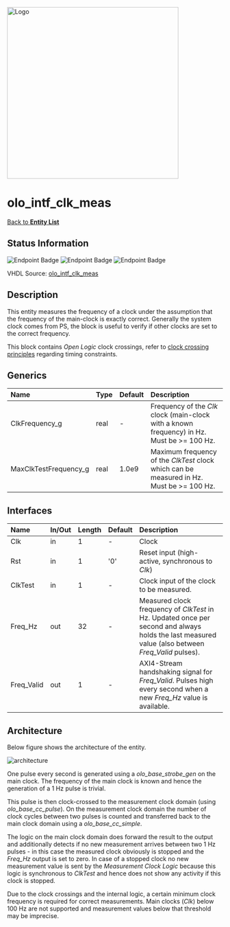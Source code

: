 <img src="../Logo.png" alt="Logo" width="400">

# olo_intf_clk_meas

[Back to **Entity List**](../EntityList.md)

## Status Information

![Endpoint Badge](https://img.shields.io/endpoint?url=https://storage.googleapis.com/open-logic-badges/coverage/olo_intf_clk_meas.json?cacheSeconds=0)
![Endpoint Badge](https://img.shields.io/endpoint?url=https://storage.googleapis.com/open-logic-badges/branches/olo_intf_clk_meas.json?cacheSeconds=0)
![Endpoint Badge](https://img.shields.io/endpoint?url=https://storage.googleapis.com/open-logic-badges/issues/olo_intf_clk_meas.json?cacheSeconds=0)

VHDL Source: [olo_intf_clk_meas](../../src/intf/vhdl/olo_intf_clk_meas.vhd)

## Description

This entity measures the frequency of a clock under the assumption that the frequency of the main-clock is exactly
correct. Generally the system clock comes from PS, the block is useful to verify if other clocks are set to the correct
frequency.

This block contains _Open Logic_ clock crossings, refer to
[clock crossing principles](../base/clock_crossing_principles.md) regarding timing constraints.

## Generics

| Name                  | Type | Default | Description                                                  |
| :-------------------- | :--- | ------- | :----------------------------------------------------------- |
| ClkFrequency_g        | real | -       | Frequency of the _Clk_ clock (main-clock with a known frequency) in Hz.<br />Must be >= 100 Hz. |
| MaxClkTestFrequency_g | real | 1.0e9   | Maximum frequency of the _ClkTest_ clock which can be measured in Hz.<br />Must be >= 100 Hz. |

## Interfaces

| Name       | In/Out | Length | Default | Description                                                  |
| :--------- | :----- | :----- | ------- | :----------------------------------------------------------- |
| Clk        | in     | 1      | -       | Clock                                                        |
| Rst        | in     | 1      | '0'     | Reset input (high-active, synchronous to _Clk_)              |
| ClkTest    | in     | 1      | -       | Clock input of the clock to be measured.                     |
| Freq_Hz    | out    | 32     | -       | Measured clock frequency of _ClkTest_ in Hz. Updated once per second and always holds the last measured value (also between _Freq_Valid_ pulses). |
| Freq_Valid | out    | 1      | -       | AXI4-Stream handshaking signal for _Freq_Valid_. Pulses high every second when a new _Freq_Hz_ value is available. |

## Architecture

Below figure shows the architecture of the entity.

![architecture](./misc/olo_intf_clk_meas.svg)

One pulse every second is generated using a _olo_base_strobe_gen_ on the main clock. The frequency of the main clock is
known and hence the generation of a 1 Hz pulse is trivial.

This pulse is then clock-crossed to the measurement clock domain (using _olo_base_cc_pulse_). On the measurement clock
domain the number of clock cycles between two pulses is counted and transferred back to the main clock domain using a
_olo_base_cc_simple_.

The logic on the main clock domain does forward the result to the output and additionally detects if no new measurement
arrives between two 1 Hz pulses - in this case the measured clock obviously is stopped and the _Freq_Hz_ output is set to
zero. In case of a stopped clock no new measurement value is sent by the _Measurement Clock Logic_ because this logic is
synchronous to _ClkTest_ and hence does not show any activity if this clock is stopped.

Due to the clock crossings and the internal logic, a certain minimum clock frequency is required for correct
measurements. Main clocks (_Clk_) below 100 Hz are not supported and measurement values below that threshold may be
imprecise.
